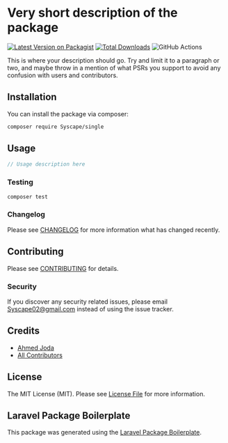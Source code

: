 # Very short description of the package

[![Latest Version on Packagist](https://img.shields.io/packagist/v/Syscape/single.svg?style=flat-square)](https://packagist.org/packages/Syscape/single)
[![Total Downloads](https://img.shields.io/packagist/dt/Syscape/single.svg?style=flat-square)](https://packagist.org/packages/Syscape/single)
![GitHub Actions](https://github.com/Syscape/single/actions/workflows/main.yml/badge.svg)

This is where your description should go. Try and limit it to a paragraph or two, and maybe throw in a mention of what PSRs you support to avoid any confusion with users and contributors.

## Installation

You can install the package via composer:

```bash
composer require Syscape/single
```

## Usage

```php
// Usage description here
```

### Testing

```bash
composer test
```

### Changelog

Please see [CHANGELOG](CHANGELOG.md) for more information what has changed recently.

## Contributing

Please see [CONTRIBUTING](CONTRIBUTING.md) for details.

### Security

If you discover any security related issues, please email Syscape02@gmail.com instead of using the issue tracker.

## Credits

-   [Ahmed Joda](https://github.com/Syscape)
-   [All Contributors](../../contributors)

## License

The MIT License (MIT). Please see [License File](LICENSE.md) for more information.

## Laravel Package Boilerplate

This package was generated using the [Laravel Package Boilerplate](https://laravelpackageboilerplate.com).
